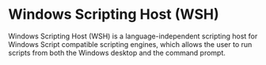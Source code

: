 # Windows Scripting Host (WSH)

Windows Scripting Host (WSH) is a language-independent scripting host for
Windows Script compatible scripting engines, which allows the user to run
scripts from both the Windows desktop and the command prompt.

